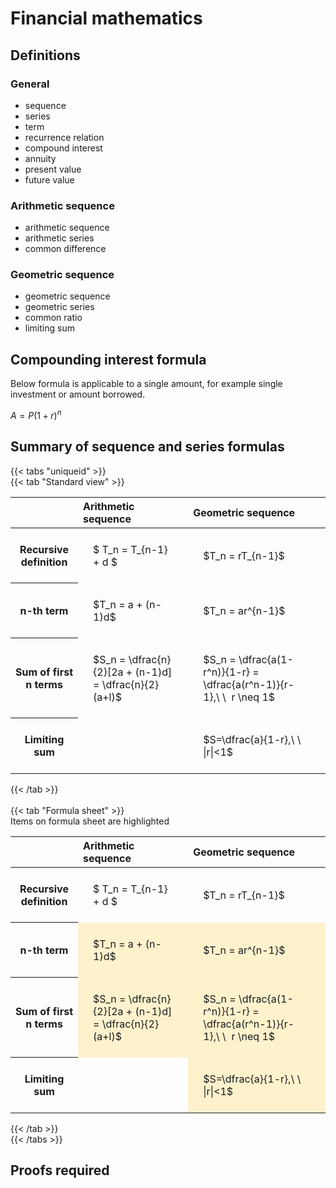 ---
---

# Financial mathematics

## Definitions

### General
- sequence
- series
- term
- recurrence relation
- compound interest
- annuity
- present value
- future value

### Arithmetic sequence
- arithmetic sequence
- arithmetic series
- common difference

### Geometric sequence
- geometric sequence
- geometric series
- common ratio
- limiting sum

## Compounding interest formula

Below formula is applicable to a single amount, for example single investment or amount borrowed.


$\displaystyle A = P(1+r)^n$


## Summary of sequence and series formulas


{{< tabs "uniqueid" >}}<br>{{< tab "Standard view" >}}<br><style type="text/css">
#T_e137e th.col_heading {
  text-align: left;
  font-size: 1em;
}
#T_e137e td {
  text-align: left;
  font-size: 1em;
  padding: 1.5em;
}
#T_e137e_row0_col0, #T_e137e_row0_col1, #T_e137e_row1_col0, #T_e137e_row1_col1, #T_e137e_row2_col0, #T_e137e_row2_col1, #T_e137e_row3_col0, #T_e137e_row3_col1 {
  white-space: pre-wrap;
}
</style>
<table id="T_e137e">
  <thead>
    <tr>
      <th class="blank level0" >&nbsp;</th>
      <th id="T_e137e_level0_col0" class="col_heading level0 col0" >Arithmetic sequence</th>
      <th id="T_e137e_level0_col1" class="col_heading level0 col1" >Geometric sequence</th>
    </tr>
  </thead>
  <tbody>
    <tr>
      <th id="T_e137e_level0_row0" class="row_heading level0 row0" >Recursive definition</th>
      <td id="T_e137e_row0_col0" class="data row0 col0" >$ T_n = T_{n-1} + d $</td>
      <td id="T_e137e_row0_col1" class="data row0 col1" >$T_n = rT_{n-1}$</td>
    </tr>
    <tr>
      <th id="T_e137e_level0_row1" class="row_heading level0 row1" >n-th term</th>
      <td id="T_e137e_row1_col0" class="data row1 col0" >$T_n = a + (n-1)d$</td>
      <td id="T_e137e_row1_col1" class="data row1 col1" >$T_n = ar^{n-1}$</td>
    </tr>
    <tr>
      <th id="T_e137e_level0_row2" class="row_heading level0 row2" >Sum of first n terms</th>
      <td id="T_e137e_row2_col0" class="data row2 col0" >$S_n = \dfrac{n}{2}[2a + (n-1)d] = \dfrac{n}{2}(a+l)$</td>
      <td id="T_e137e_row2_col1" class="data row2 col1" >$S_n = \dfrac{a(1-r^n)}{1-r} = \dfrac{a(r^n-1)}{r-1},\ \  r \neq 1$</td>
    </tr>
    <tr>
      <th id="T_e137e_level0_row3" class="row_heading level0 row3" >Limiting sum</th>
      <td id="T_e137e_row3_col0" class="data row3 col0" ></td>
      <td id="T_e137e_row3_col1" class="data row3 col1" >$S=\dfrac{a}{1-r},\ \ |r|<1$</td>
    </tr>
  </tbody>
</table>
{{< /tab >}} <br><br>{{< tab "Formula sheet" >}}<br>Items on formula sheet are highlighted <style type="text/css">
#T_5a942 th.col_heading {
  text-align: left;
  font-size: 1em;
}
#T_5a942 td {
  text-align: left;
  font-size: 1em;
  padding: 1.5em;
}
#T_5a942_row0_col0, #T_5a942_row0_col1, #T_5a942_row3_col0 {
  white-space: pre-wrap;
}
#T_5a942_row1_col0, #T_5a942_row1_col1, #T_5a942_row2_col0, #T_5a942_row2_col1, #T_5a942_row3_col1 {
  background-color: rgba(255,194,10, 0.2);
  white-space: pre-wrap;
}
</style>
<table id="T_5a942">
  <thead>
    <tr>
      <th class="blank level0" >&nbsp;</th>
      <th id="T_5a942_level0_col0" class="col_heading level0 col0" >Arithmetic sequence</th>
      <th id="T_5a942_level0_col1" class="col_heading level0 col1" >Geometric sequence</th>
    </tr>
  </thead>
  <tbody>
    <tr>
      <th id="T_5a942_level0_row0" class="row_heading level0 row0" >Recursive definition</th>
      <td id="T_5a942_row0_col0" class="data row0 col0" >$ T_n = T_{n-1} + d $</td>
      <td id="T_5a942_row0_col1" class="data row0 col1" >$T_n = rT_{n-1}$</td>
    </tr>
    <tr>
      <th id="T_5a942_level0_row1" class="row_heading level0 row1" >n-th term</th>
      <td id="T_5a942_row1_col0" class="data row1 col0" >$T_n = a + (n-1)d$</td>
      <td id="T_5a942_row1_col1" class="data row1 col1" >$T_n = ar^{n-1}$</td>
    </tr>
    <tr>
      <th id="T_5a942_level0_row2" class="row_heading level0 row2" >Sum of first n terms</th>
      <td id="T_5a942_row2_col0" class="data row2 col0" >$S_n = \dfrac{n}{2}[2a + (n-1)d] = \dfrac{n}{2}(a+l)$</td>
      <td id="T_5a942_row2_col1" class="data row2 col1" >$S_n = \dfrac{a(1-r^n)}{1-r} = \dfrac{a(r^n-1)}{r-1},\ \  r \neq 1$</td>
    </tr>
    <tr>
      <th id="T_5a942_level0_row3" class="row_heading level0 row3" >Limiting sum</th>
      <td id="T_5a942_row3_col0" class="data row3 col0" ></td>
      <td id="T_5a942_row3_col1" class="data row3 col1" >$S=\dfrac{a}{1-r},\ \ |r|<1$</td>
    </tr>
  </tbody>
</table>
{{< /tab >}}<br>{{< /tabs >}}


## Proofs required
